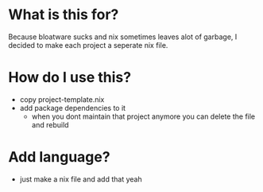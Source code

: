 # What is this for?

Because bloatware sucks and nix sometimes leaves alot of garbage, I decided to make each project a
seperate nix file.

# How do I use this?

- copy project-template.nix
- add package dependencies to it
  - when you dont maintain that project anymore you can delete the file and rebuild

# Add language?

- just make a nix file and add that yeah
